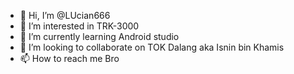 - 👋 Hi, I’m @LUcian666
- 👀 I’m interested in TRK-3000
- 🌱 I’m currently learning Android studio
- 💞️ I’m looking to collaborate on TOK Dalang aka Isnin bin Khamis
- 📫 How to reach me Bro

<!---
Usmanganteng/Usmanganteng is a ✨ special ✨ repository because its `README.md` (this file) appears on your GitHub profile.
You can click the Preview link to take a look at your changes.
--->
